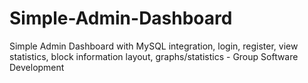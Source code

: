 # Simple-Admin-Dashboard
Simple Admin Dashboard with MySQL integration, login, register, view statistics, block information layout, graphs/statistics - Group Software Development

